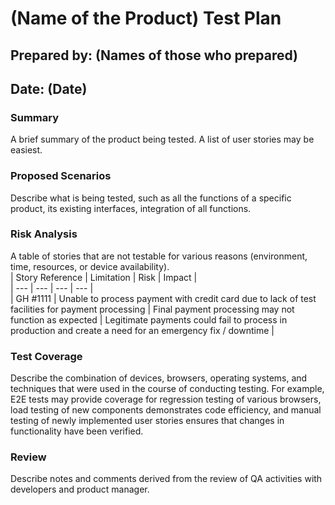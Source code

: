 # (Name of the Product) Test Plan

## Prepared by: (Names of those who prepared)

## Date: (Date)

### Summary
 A brief summary of the product being tested. A list of user stories may be easiest.

### Proposed Scenarios
Describe what is being tested, such as all the functions of a specific product, its existing interfaces, integration of all functions.

### Risk Analysis
A table of stories that are not testable for various reasons (environment, time, resources, or device availability).  
| Story Reference | Limitation | Risk | Impact |  
| --- | --- | --- | --- |  
| GH #1111 | Unable to process payment with credit card due to lack of test facilities for payment processing | Final payment processing may not function as expected | Legitimate payments could fail to process in production and create a need for an emergency fix / downtime |

### Test Coverage
Describe the combination of devices, browsers, operating systems, and techniques that were used in the course of conducting testing.  For example, E2E tests may provide coverage for regression testing of various browsers, load testing of new components demonstrates code efficiency, and manual testing of newly implemented user stories ensures that changes in functionality have been verified.

### Review
Describe notes and comments derived from the review of QA activities with developers and product manager.
